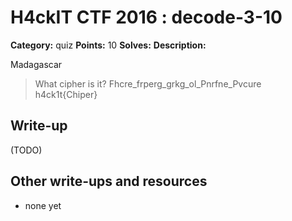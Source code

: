 # H4ckIT CTF 2016 : decode-3-10

**Category:** quiz
**Points:** 10
**Solves:**
**Description:**

Madagascar

> What cipher is it?  Fhcre_frperg_grkg_ol_Pnrfne_Pvcure h4ck1t{Chiper}

## Write-up

(TODO)

## Other write-ups and resources

* none yet
